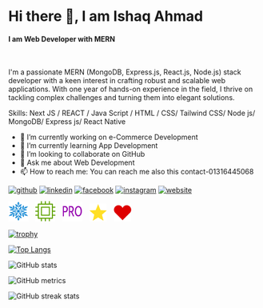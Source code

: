 # Hi there 👋, I am Ishaq Ahmad
#### I am Web Developer with MERN
<img src="https://www.facebook.com/photo/?fbid=2261864960828280&set=a.434640000217461" alt="">

I'm a passionate MERN (MongoDB, Express.js, React.js, Node.js) stack developer with a keen interest in crafting robust and scalable web applications. With one year of hands-on experience in the field, I thrive on tackling complex challenges and turning them into elegant solutions.

Skills: Next JS / REACT / Java Script / HTML / CSS/ Tailwind CSS/ Node js/ MongoDB/ Express js/ React Native

- 🔭 I’m currently working on e-Commerce Development 
- 🌱 I’m currently learning App Development 
- 👯 I’m looking to collaborate on GitHub 
- 💬 Ask me about Web Development 
- 📫 How to reach me: You can reach me also this contact-01316445068 


[<img src='https://cdn.jsdelivr.net/npm/simple-icons@3.0.1/icons/github.svg' alt='github' height='40'>](https://github.com/iahmadarish)  [<img src='https://cdn.jsdelivr.net/npm/simple-icons@3.0.1/icons/linkedin.svg' alt='linkedin' height='40'>](https://www.linkedin.com/in/in/md-ahmad-58ba091a9/)  [<img src='https://cdn.jsdelivr.net/npm/simple-icons@3.0.1/icons/facebook.svg' alt='facebook' height='40'>](https://www.facebook.com/ishaqmoonira)  [<img src='https://cdn.jsdelivr.net/npm/simple-icons@3.0.1/icons/instagram.svg' alt='instagram' height='40'>](https://www.instagram.com/its_me_ahmad_ishaq/)  [<img src='https://cdn.jsdelivr.net/npm/simple-icons@3.0.1/icons/icloud.svg' alt='website' height='40'>](https://ishaq.vercel.app/)  

<a href='https://archiveprogram.github.com/'><img src='https://raw.githubusercontent.com/acervenky/animated-github-badges/master/assets/acbadge.gif' width='40' height='40'></a> <a href='https://docs.github.com/en/developers'><img src='https://raw.githubusercontent.com/acervenky/animated-github-badges/master/assets/devbadge.gif' width='40' height='40'></a> <a href='https://github.com/pricing'><img src='https://raw.githubusercontent.com/acervenky/animated-github-badges/master/assets/pro.gif' width='40' height='40'></a> <a href='https://stars.github.com/'><img src='https://raw.githubusercontent.com/acervenky/animated-github-badges/master/assets/starbadge.gif' width='35' height='35'></a> <a href='https://docs.github.com/en/github/supporting-the-open-source-community-with-github-sponsors'><img src='https://raw.githubusercontent.com/acervenky/animated-github-badges/master/assets/sponsorbadge.gif' width='35' height='35'></a> 

[![trophy](https://github-profile-trophy.vercel.app/?username=iahmadarish)](https://github.com/ryo-ma/github-profile-trophy)

[![Top Langs](https://github-readme-stats.vercel.app/api/top-langs/?username=iahmadarish)](https://github.com/anuraghazra/github-readme-stats)

![GitHub stats](https://github-readme-stats.vercel.app/api?username=iahmadarish&show_icons=true)  

![GitHub metrics](https://metrics.lecoq.io/iahmadarish)  

![GitHub streak stats](https://streak-stats.demolab.com/?user=iahmadarish)  

